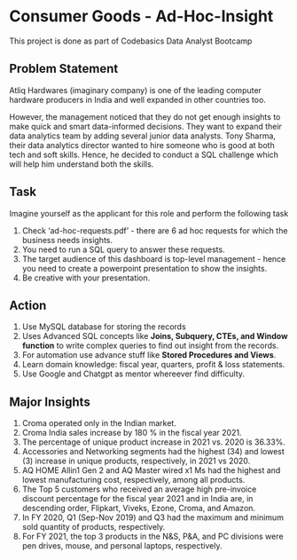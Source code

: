 # Consumer Goods - Ad-Hoc-Insight
This project is done as part of Codebasics Data Analyst Bootcamp

## Problem Statement
Atliq Hardwares (imaginary company) is one of the leading computer hardware producers in India and well expanded in other countries too.

However, the management noticed that they do not get enough insights to make quick and smart data-informed decisions. They want to expand their data analytics team by adding several junior data analysts.
Tony Sharma, their data analytics director wanted to hire someone who is good at both tech and soft skills. Hence, he decided to conduct a SQL challenge which will help him understand both the skills.

## Task
Imagine yourself as the applicant for this role and perform the following task
1. Check ‘ad-hoc-requests.pdf’ - there are 6 ad hoc requests for which the business needs insights.
2. You need to run a SQL query to answer these requests. 
3. The target audience of this dashboard is top-level management - hence you need to create a powerpoint presentation to show the insights.
4. Be creative with your presentation.

## Action
1. Use MySQL database for storing the records
2. Uses Advanced SQL concepts like **Joins, Subquery, CTEs, and Window function** to write complex queries to find out insight from the records.
3. For automation use advance stuff like **Stored Procedures and Views**.
4. Learn domain knowledge: fiscal year, quarters, profit & loss statements.
5. Use Google and Chatgpt as mentor whereever find difficulty.

## Major Insights
1. Croma operated only in the Indian market.
2. Croma India sales increase by 180 % in the fiscal year 2021.
3. The percentage of unique product increase in 2021 vs. 2020 is 36.33%.
4. Accessories and Networking segments had the highest (34) and lowest (3) increase in unique products, respectively, in 2021 vs 2020.
5. AQ HOME Allin1 Gen 2 and AQ Master wired x1 Ms had the highest and lowest manufacturing cost, respectively, among all products.
6. The Top 5 customers who received an average high pre-invoice discount percentage for the fiscal year 2021 and in India are, in descending order, Flipkart, Viveks, Ezone, Croma, and Amazon. 
7. In FY 2020, Q1 (Sep-Nov 2019) and Q3 had the maximum and minimum sold quantity of products, respectively.
8. For FY 2021, the top 3 products in the N&S, P&A, and PC divisions were pen drives, mouse, and personal laptops, respectively.
 
